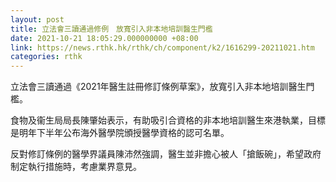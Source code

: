 ```yaml
---
layout: post
title: 立法會三讀通過修例　放寬引入非本地培訓醫生門檻
date: 2021-10-21 18:05:29.000000000 +08:00
link: https://news.rthk.hk/rthk/ch/component/k2/1616299-20211021.htm
categories: rthk
---
```


立法會三讀通過《2021年醫生註冊修訂條例草案》，放寬引入非本地培訓醫生門檻。

食物及衞生局局長陳肇始表示，有助吸引合資格的非本地培訓醫生來港執業，目標是明年下半年公布海外醫學院頒授醫學資格的認可名單。

反對修訂條例的醫學界議員陳沛然強調，醫生並非擔心被人「搶飯碗」，希望政府制定執行措施時，考慮業界意見。
